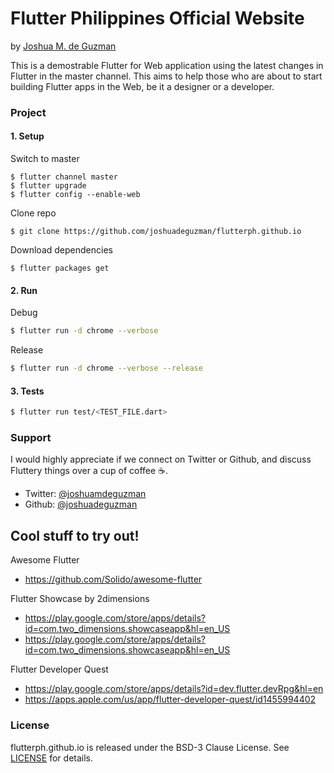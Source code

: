 # Flutter Philippines Official Website
by [Joshua M. de Guzman](https://joshdeguzman.com)

This is a demostrable Flutter for Web application using the latest changes in Flutter in the master channel. This aims to help those who are about to start building Flutter apps in the Web, be it a designer or a developer.

### Project

#### 1. Setup

Switch to master

```
$ flutter channel master
$ flutter upgrade
$ flutter config --enable-web
```

Clone repo

```
$ git clone https://github.com/joshuadeguzman/flutterph.github.io
```

Download dependencies

```
$ flutter packages get
```

#### 2. Run

Debug

```bash
$ flutter run -d chrome --verbose
```

Release

```bash
$ flutter run -d chrome --verbose --release
```

#### 3. Tests

```bash
$ flutter run test/<TEST_FILE.dart>
```

### Support

I would highly appreciate if we connect on Twitter or Github, and discuss Fluttery things over a cup of coffee ☕.
* Twitter: [@joshuamdeguzman](https://twitter.com/joshuamdeguzman)
* Github: [@joshuadeguzman](https://github.com/joshuadeguzman)

## Cool stuff to try out!
Awesome Flutter
* https://github.com/Solido/awesome-flutter

Flutter Showcase by 2dimensions
* https://play.google.com/store/apps/details?id=com.two_dimensions.showcaseapp&hl=en_US
* https://play.google.com/store/apps/details?id=com.two_dimensions.showcaseapp&hl=en_US

Flutter Developer Quest
* https://play.google.com/store/apps/details?id=dev.flutter.devRpg&hl=en
* https://apps.apple.com/us/app/flutter-developer-quest/id1455994402

### License

flutterph.github.io is released under the BSD-3 Clause License. See [LICENSE](https://github.com/joshuadeguzman/fluterph.github.io/blob/master/LICENSE) for details.

